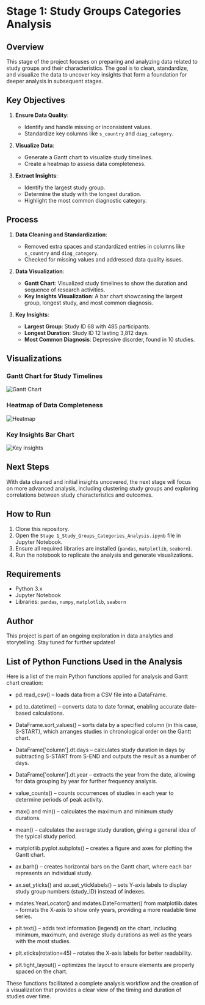 # Stage 1: Study Groups Categories Analysis

## Overview
This stage of the project focuses on preparing and analyzing data related to study groups and their characteristics. The goal is to clean, standardize, and visualize the data to uncover key insights that form a foundation for deeper analysis in subsequent stages.

## Key Objectives
1. **Ensure Data Quality**:
   - Identify and handle missing or inconsistent values.
   - Standardize key columns like `s_country` and `diag_category`.

2. **Visualize Data**:
   - Generate a Gantt chart to visualize study timelines.
   - Create a heatmap to assess data completeness.

3. **Extract Insights**:
   - Identify the largest study group.
   - Determine the study with the longest duration.
   - Highlight the most common diagnostic category.

## Process
1. **Data Cleaning and Standardization**:
   - Removed extra spaces and standardized entries in columns like `s_country` and `diag_category`.
   - Checked for missing values and addressed data quality issues.

2. **Data Visualization**:
   - **Gantt Chart**: Visualized study timelines to show the duration and sequence of research activities.
   - **Key Insights Visualization**: A bar chart showcasing the largest group, longest study, and most common diagnosis.

3. **Key Insights**:
   - **Largest Group**: Study ID 68 with 485 participants.
   - **Longest Duration**: Study ID 12 lasting 3,812 days.
   - **Most Common Diagnosis**: Depressive disorder, found in 10 studies.

## Visualizations
### Gantt Chart for Study Timelines
![Gantt Chart](path/to/Gantt_Chart.png)

### Heatmap of Data Completeness
![Heatmap](path/to/Heatmap.png)

### Key Insights Bar Chart
![Key Insights](path/to/Key_Insights_Bar_Chart.png)

## Next Steps
With data cleaned and initial insights uncovered, the next stage will focus on more advanced analysis, including clustering study groups and exploring correlations between study characteristics and outcomes.

## How to Run
1. Clone this repository.
2. Open the `Stage 1_Study_Groups_Categories_Analysis.ipynb` file in Jupyter Notebook.
3. Ensure all required libraries are installed (`pandas`, `matplotlib`, `seaborn`).
4. Run the notebook to replicate the analysis and generate visualizations.

## Requirements
- Python 3.x
- Jupyter Notebook
- Libraries: `pandas`, `numpy`, `matplotlib`, `seaborn`

## Author
This project is part of an ongoing exploration in data analytics and storytelling. Stay tuned for further updates!

## List of Python Functions Used in the Analysis

Here is a list of the main Python functions applied for analysis and Gantt chart creation:

- pd.read_csv() – loads data from a CSV file into a DataFrame.

- pd.to_datetime() – converts data to date format, enabling accurate date-based calculations.

- DataFrame.sort_values() – sorts data by a specified column (in this case, S-START), which arranges studies in chronological order on the Gantt chart.

- DataFrame['column'].dt.days – calculates study duration in days by subtracting S-START from S-END and outputs the result as a number of days.

- DataFrame['column'].dt.year – extracts the year from the date, allowing for data grouping by year for further frequency analysis.

- value_counts() – counts occurrences of studies in each year to determine periods of peak activity.

- max() and min() – calculates the maximum and minimum study durations.

- mean() – calculates the average study duration, giving a general idea of the typical study period.

- matplotlib.pyplot.subplots() – creates a figure and axes for plotting the Gantt chart.

- ax.barh() – creates horizontal bars on the Gantt chart, where each bar represents an individual study.

- ax.set_yticks() and ax.set_yticklabels() – sets Y-axis labels to display study group numbers (study_ID) instead of indexes.

- mdates.YearLocator() and mdates.DateFormatter() from matplotlib.dates – formats the X-axis to show only years, providing a more readable time series.

- plt.text() – adds text information (legend) on the chart, including minimum, maximum, and average study durations as well as the years with the most studies.

- plt.xticks(rotation=45) – rotates the X-axis labels for better readability.

- plt.tight_layout() – optimizes the layout to ensure elements are properly spaced on the chart.

These functions facilitated a complete analysis workflow and the creation of a visualization that provides a clear view of the timing and duration of studies over time.
